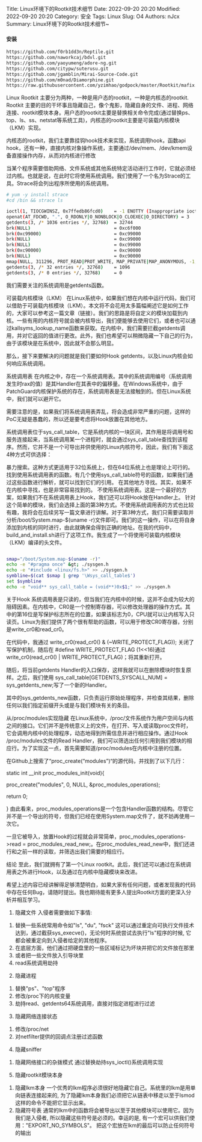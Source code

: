 Title: Linux环境下的Rootkit技术细节
Date: 2022-09-20 20:20
Modified: 2022-09-20 20:20
Category: 安全
Tags: Linux
Slug: O4
Authors: nJcx
Summary: Linux环境下的Rootkit技术细节~

#### 安装

```bash
https://github.com/f0rb1dd3n/Reptile.git
https://github.com/naworkcaj/bdvl.git
https://github.com/yaoyumeng/adore-ng.git
https://github.com/citypw/suterusu.git
https://github.com/jgamblin/Mirai-Source-Code.git
https://github.com/m0nad/Diamorphine.git
https://raw.githubusercontent.com/yzimhao/godpock/master/Rootkit/mafix.tar.gz
```

Linux Rootkit 主要分为两种，一种是用户态的rootkit，一种是内核态的rootkit. Rootkit 主要的目的干坏事且隐藏自己，像个鬼影，隐藏自身的文件、进程、网络连接、rootkit模块本身。用户态的rootkit主要是替换相关命令完成(通过替换ps、top、ls、ss、netstat等系统工具)，内核态的rootkit主要是可装载内核模块（LKM）实现。

 


内核态的rootkit，我们主要靠挂钩hook技术来实现，系统调用hook，函数api hook，还有一种，直接内核对象操作系统，主要通过/dev/mem、/dev/kmem设备直接操作内存，从而对内核进行修改
    
    
 
当某个程序需要借助网络、文件系统或其他系统特定活动进行工作时，它就必须经过内核。也就是说，在此时它将使用系统调用。我们使用了一个名为Strace的工具。Strace将会列出程序所使用的系统调用。

```bash
# yum -y install strace
#cd /bin && strace ls 

ioctl(1, TIOCGWINSZ, 0x7ffedb86fcd0)    = -1 ENOTTY (Inappropriate ioctl for device)
openat(AT_FDCWD, ".", O_RDONLY|O_NONBLOCK|O_CLOEXEC|O_DIRECTORY) = 3
getdents(3, /* 1036 entries */, 32768)  = 32744
brk(NULL)                               = 0xc6f000
brk(0xc99000)                           = 0xc99000
brk(NULL)                               = 0xc99000
brk(NULL)                               = 0xc99000
brk(0xc90000)                           = 0xc90000
brk(NULL)                               = 0xc90000
mmap(NULL, 311296, PROT_READ|PROT_WRITE, MAP_PRIVATE|MAP_ANONYMOUS, -1, 0) = 0x7f60ea4a8000
getdents(3, /* 32 entries */, 32768)    = 1096
getdents(3, /* 0 entries */, 32768)     = 0

```
我们需要关注的系统调用是getdents函数。




 

可装载内核模块（LKM）
在Linux系统中，如果我们想在内核中运行代码，我们可以借助于可装载内核模块（LKM）。本文将不会花用太多篇幅阐述它是如何工作的，大家可以参考这一篇文章（链接）。我们的思路是将自定义的模块加载到内核。一些有用的内核符号就会被内核导出，我们便能够去使用它们，或者也可以通过kallsyms_lookup_name函数来获取。在内核中，我们需要拦截getdents调用，并对它返回的值进行更改。此外，我们也希望可以稍微隐藏一下自己的行为，由于该模块是在系统中，因此就不会那么明显。

那么，接下来要解决的问题就是我们要如何Hook getdents，以及Linux内核会如何响应系统调用。

 

系统调用表
在内核之中，存在一个系统调用表。其中的系统调用编号（系统调用发生时rax的值）是其Handler在其表中的偏移量。在Windows系统中，由于PatchGuard内核保护系统的存在，系统调用表是无法接触到的。但在Linux系统中，我们就可以避开它。

需要注意的是，如果我们将系统调用表弄乱，将会造成非常严重的问题，这样的PoC无疑是愚蠢的，所以还是要考虑将Hook放置在其他地方。

系统调用表位于sys_call_table，它是系统内核的一块区间，其作用是将调用号和服务连接起来，当系统调用某一个进程时，就会通过sys_call_table查找到该程序。然而，它并不是一个可导出并供使用的Linux内核符号，因此，我们有下面这4种方式可供选择：

暴力搜索。这种方式更适用于32位系统上，但在64位系统上也是理论上可行的。
找到使用系统调用表的函数。有几个使用sys_call_table符号的函数，如果我们通过这些函数进行解析，就可以找到它们的引用。
在其他地方寻找。其实，如果不在内核中寻找，也是非常容易找到的。
不使用系统调用表。这是一个最好的方案，如果我们不在系统调用表上Hook，我们还可以将Hook放在Handler上。
针对这个简单的模块，我们会选择上面的第3种方式。不使用系统调用表的方式也比较有趣，我将会在后续另写一篇文章进行讲解。对于第3种方式，我们只需要读取并分析/boot/System.map-$(uname -r)文件即可。我们的这一操作，可以在将自身添加到内核的同时进行，由此就确保会得到正确的地址。在我的代码中，build_and_install.sh进行了这项工作。我生成了一个将使用可装载内核模块（LKM）编译的头文件。

```bash

smap="/boot/System.map-$(uname -r)"
echo -e "#pragma once" &gt; ./sysgen.h
echo -e "#include <linux/fs.h>" >> ./sysgen.h
symbline=$(cat $smap | grep '\Wsys_call_table$')
set $symbline
echo -e "void** sys_call_table = (void**)0x$1;" >> ./sysgen.h

```
 

关于Hook
系统调用表是只读的，但当我们在内核中的时候，这并不会成为较大的阻碍因素。在内核中，CR0是一个控制寄存器，可以修改处理器的操作方式。其中的第16位是写保护标志所在的位置，如果该标志为0，CPU就可以让内核写入只读页。Linux为我们提供了两个很有帮助的函数，可以用于修改CR0寄存器，分别是write_cr0和read_cr0。

在代码中，我通过 write_cr0(read_cr0() & (~WRITE_PROTECT_FLAG)); 关闭了写保护机制，随后在 #define WRITE_PROTECT_FLAG (1<<16)通过 write_cr0(read_cr0() | WRITE_PROTECT_FLAG)；将其重新打开。

随后，将当前getdents Handler的入口保存，这样我就可以在删除模块时恢复原样。之后，我们使用 sys_call_table[GETDENTS_SYSCALL_NUM] = sys_getdents_new;写了一个新的Handler。

其中的sys_getdents_new函数，只负责运行原始处理程序，并检查其结果，删除任何以我们指定前缀开头或是与我们模块有关的条目。

 

从/proc/modules实现隐藏
在Linux系统中，/proc/文件系统作为用户空间与内核之间的接口。它们并不是传统意义上的文件，在打开、写入或读取proc文件时，它会调用内核中的处理程序，动态地得到所需信息并进行相应操作。通过Hook /proc/modules文件的Read Handler，我们可以筛选出任何引用到我们模块的相应行。为了实现这一点，首先需要知道/proc/modules在内核中注册的位置。

在Github上搜索了“proc_create(“modules”)“的源代码，并找到了以下几行：

static int __init proc_modules_init(void){

proc_create("modules", 0, NULL, &proc_modules_operations);

return 0;

}
由此看来，proc_modules_operations是一个包含Handler函数的结构。尽管它并不是一个导出的符号，但我们已经在使用System.map文件了，就不妨再使用一次它。

一旦它被导入，放置Hook的过程就会非常简单，proc_modules_operations->read = proc_modules_read_new;。在proc_modules_read_new中，我们还进行和之前一样的读取，并筛选出我们需要的相应行。

 

结论
至此，我们就拥有了第一个Linux rootkit。此后，我们还可以通过在系统调用表之外进行Hook，以及通过在内核中隐藏模块来改进。

希望上述内容已经讲解得足够清楚明白，如果大家有任何问题，或者发现我的代码中存在任何Bug，请随时提出。我也期待能有更多人提出Rootkit方面的更深入分析并相互学习。








   
1. 隐藏文件
入侵者需要做如下事情: 
  1) 替换一些系统常用命令如"ls", "du", "fsck"
  这可以通过重定向可执行文件技术达到，通过截获sys_execve()，无论何时系统尝试去执行"ls"程序的时候, 它都会被重定向到入侵者给定的其他程序。
  2) 在底层方面，他们通过把硬盘里的一些区域标记为坏块并把它的文件放在那里
  3) 或者把一些文件放入引导块里
  4) read系统调用劫持

2. 隐藏进程
  1) 替换"ps"、"top"程序
  2) 修改/proc下的内核变量
  3) 劫持read、getdents64系统调用，直接对指定进程进行过滤

3. 隐藏网络连接状态
  1) 修改/proc/net
  2) 对netfilter提供的回调点注册过滤函数

4. 隐藏sniffer
  1) 隐藏网络接口的杂拨模式
  通过替换劫持sys_ioctl()系统调用实现

5. 隐藏rootkit模块本身
  1) 隐藏lkm本身
  一个优秀的lkm程序必须很好地隐藏它自己。系统里的lkm是用单向链表连接起来的, 为了隐藏lkm本身我们必须把它从链表中移走以至于lsmod这样的命令不能把它显示出来。 
  2) 隐藏符号表
  通常的lkm中的函数将会被导出以至于其他模块可以使用它。因为我们是入侵者, 所以隐藏这些符号是必须的。幸运的是, 有一个宏可以供我们使用："EXPORT_NO_SYMBOLS"。 把这个宏放在lkm的最后可以防止任何符号的输出
  
